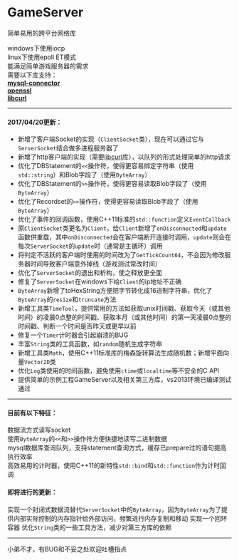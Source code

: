 ﻿# GameServer
简单易用的跨平台网络库

windows下使用iocp  
linux下使用epoll ET模式  
能满足简单游戏服务器的需求  
需要以下库支持：  
**[mysql-connector](https://www.mysql.com/products/connector/)**  
**[openssl](https://www.openssl.org/)**  
**[libcurl](https://curl.haxx.se/libcurl/)**

--------
#### 2017/04/20更新：
* 新增了客户端Socket的实现（`ClientSocket`类），现在可以通过它与`ServerSocket`结合做多进程服务器了
* 新增了http客户端的实现（需要[libcurl](https://curl.haxx.se/libcurl/)库），以队列的形式处理简单的http请求
* 优化了DBStatement的`<<`操作符，使得更容易绑定字符串（使用`std::string`）和Blob字段了（使用`ByteArray`）
* 优化了DBStatement的`>>`操作符，使得更容易读取Blob字段了（使用`ByteArray`）
* 优化了Recordset的`>>`操作符，使得更容易读取Blob字段了（使用`ByteArray`）
* 优化了事件的回调函数，使用C++11标准的`std::function`定义`EventCallback`
* 原`ClientSocket`类更名为`Client`，给`Client`新增了`onDisconnected`和`update`函数供重载，其中`onDisconnected`会在客户端断开连接时调用，`update`则会在每次`ServerSocket`的`update`时（通常是主循环）调用
* 将判定不活跃的客户端时使用的时间改为了`GetTickCount64`，不会因为修改服务器时间导致客户端意外掉线（游戏测试常改时间）
* 优化了`ServerSocket`的退出和析构，使之释放更全面
* 修复了`ServerSocket`在windows下给`Client`的ip地址不正确
* `ByteArray`新增了toHexString方便把字节转化成16进制字符串，优化了`ByteArray`的`resize`和`truncate`方法
* 新增工具类`TimeTool`，提供常用的方法如获取unix时间戳、获取今天（或其他时间）的凌晨0点整的时间戳、获取本月（或其他时间）的第一天凌晨0点整的时间戳、判断一个时间是否昨天或更早以前
* 修复一个`Timer`计时器会引起崩溃的BUG
* 丰富`String`类的工具函数，如`random`随机生成字符串
* 新增工具类`Math`，使用C++11标准库的梅森旋转算法生成随机数；新增平面向量`Vector2D`类
* 优化`Log`类使用的时间函数，避免使用`ctime`或`localtime`等不安全的C API
* 提供简单的示例工程GameServer以及相关第三方库，vs2013环境已编译测试通过

-------
#### 目前有以下特征：
数据流方式读写socket  
使用`ByteArray`的`<<`和`>>`操作符方便快捷地读写二进制数据  
mysql数据库查询队列，支持statement查询方式，缓存已prepare过的语句提高执行效率  
高效易用的计时器，使用C++11的新特性`std::bind`和`std::function`作为计时回调  


#### 即将进行的更新：
实现一个封闭式数据流替代`ServerSocket`中的`ByteArray`，因为`ByteArray`为了提供内部实际控制的内存指针给外部访问，频繁进行内存复制和移动
实现一个回环容器
优化`String`类的一些工具方法，减少对第三方库的依赖

-------
小弟不才，有BUG和不妥之处欢迎吐槽指点